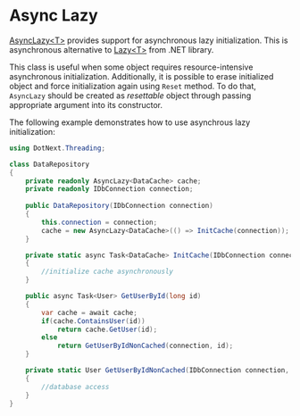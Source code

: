 Async Lazy
====
[AsyncLazy&lt;T&gt;](xref:DotNext.Threading.AsyncLazy`1) provides support for asynchronous lazy initialization. This is asynchronous alternative to [Lazy&lt;T&gt;](https://docs.microsoft.com/en-us/dotnet/api/system.lazy-1) from .NET library. 

This class is useful when some object requires resource-intensive asynchronous initialization. Additionally, it is possible to erase initialized object and force initialization again using `Reset` method. To do that, `AsyncLazy` should be created as _resettable_ object through passing appropriate argument into its constructor.

The following example demonstrates how to use asynchrous lazy initialization:
```csharp
using DotNext.Threading;

class DataRepository
{
	private readonly AsyncLazy<DataCache> cache;
	private readonly IDbConnection connection;
	
	public DataRepository(IDbConnection connection)
	{
		this.connection = connection;
		cache = new AsyncLazy<DataCache>(() => InitCache(connection));
	}

	private static async Task<DataCache> InitCache(IDbConnection connection)
	{
		//initialize cache asynchronously
	}

	public async Task<User> GetUserById(long id)
	{
		var cache = await cache;
		if(cache.ContainsUser(id))
			return cache.GetUser(id);
		else
			return GetUserByIdNonCached(connection, id);
	}

	private static User GetUserByIdNonCached(IDbConnection connection, long id)
	{
		//database access
	}
}
```